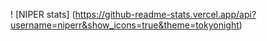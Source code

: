 
! [NIPER stats] (https://github-readme-stats.vercel.app/api?username=niperr&show_icons=true&theme=tokyonight)
